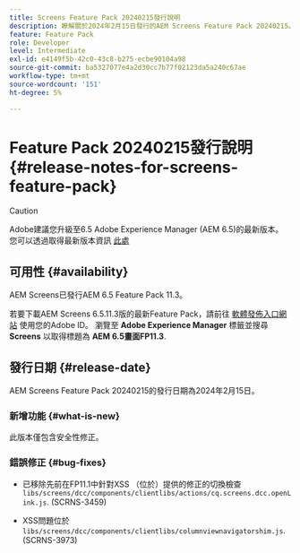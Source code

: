 ```yaml
---
title: Screens Feature Pack 20240215發行說明
description: 瞭解關於2024年2月15日發行的AEM Screens Feature Pack 20240215。
feature: Feature Pack
role: Developer
level: Intermediate
exl-id: e4149f5b-42c0-43c8-b275-ecbe90104a98
source-git-commit: ba5327077e4a2d30cc7b77f02123da5a240c67ae
workflow-type: tm+mt
source-wordcount: '151'
ht-degree: 5%

---
```


# Feature Pack 20240215發行說明 {#release-notes-for-screens-feature-pack}

>[!CAUTION]
>Adobe建議您升級至6.5 Adobe Experience Manager (AEM 6.5)的最新版本。 您可以透過取得最新版本資訊 [此處](https://experienceleague.adobe.com/en/docs/experience-manager-65/content/release-notes/release-notes)

## 可用性 {#availability}

AEM Screens已發行AEM 6.5 Feature Pack 11.3。

若要下載AEM Screens 6.5.11.3版的最新Feature Pack，請前往 [軟體發佈入口網站](https://experience.adobe.com/#/downloads/content/software-distribution/en/aem.html) 使用您的Adobe ID。 瀏覽至 **Adobe Experience Manager** 標籤並搜尋 **Screens** 以取得標題為 **AEM 6.5畫面FP11.3**.

## 發行日期 {#release-date}

AEM Screens Feature Pack 20240215的發行日期為2024年2月15日。

### 新增功能 {#what-is-new}

此版本僅包含安全性修正。

### 錯誤修正 {#bug-fixes}

* 已移除先前在FP11.1中針對XSS （位於）提供的修正的切換檢查 `libs/screens/dcc/components/clientlibs/actions/cq.screens.dcc.openLink.js`. (SCRNS-3459)

* XSS問題位於 `libs/screens/dcc/components/clientlibs/columnviewnavigatorshim.js`. (SCRNS-3973)
